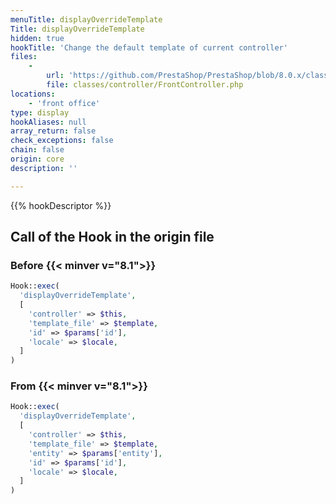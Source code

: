 ```yaml
---
menuTitle: displayOverrideTemplate
Title: displayOverrideTemplate
hidden: true
hookTitle: 'Change the default template of current controller'
files:
    -
        url: 'https://github.com/PrestaShop/PrestaShop/blob/8.0.x/classes/controller/FrontController.php'
        file: classes/controller/FrontController.php
locations:
    - 'front office'
type: display
hookAliases: null
array_return: false
check_exceptions: false
chain: false
origin: core
description: ''

---
```


{{% hookDescriptor %}}

## Call of the Hook in the origin file

### Before {{< minver v="8.1">}}

```php
Hook::exec(
  'displayOverrideTemplate',
  [
    'controller' => $this,
    'template_file' => $template,
    'id' => $params['id'],
    'locale' => $locale,
  ]
)
```

### From {{< minver v="8.1">}}

```php
Hook::exec(
  'displayOverrideTemplate',
  [
    'controller' => $this,
    'template_file' => $template,
    'entity' => $params['entity'],
    'id' => $params['id'],
    'locale' => $locale,
  ]
)
```
